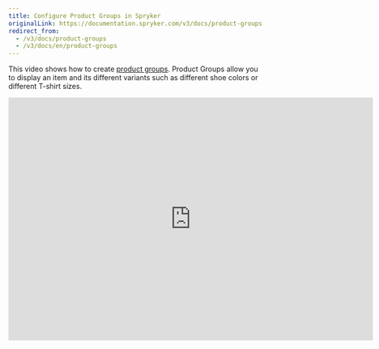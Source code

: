 ```yaml
---
title: Configure Product Groups in Spryker
originalLink: https://documentation.spryker.com/v3/docs/product-groups
redirect_from:
  - /v3/docs/product-groups
  - /v3/docs/en/product-groups
---
```


This video shows how to create [product groups](/docs/scos/dev/features/202001.0/product-information-management/product-group.html). Product Groups allow you to display an item and its different variants such as different shoe colors or different T-shirt sizes. 

<iframe src="https://fast.wistia.net/embed/iframe/r5l2kit2c1" title="Product Groups" allowtransparency="true" frameborder="0" scrolling="no" class="wistia_embed" name="wistia_embed" allowfullscreen="0" mozallowfullscreen="0" webkitallowfullscreen="0" oallowfullscreen="0" msallowfullscreen="0" width="720" height="480"></iframe>
